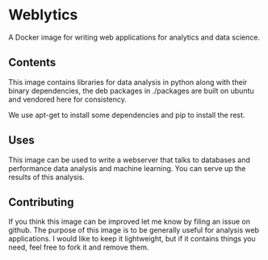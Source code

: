 # Weblytics

A Docker image for writing web applications for analytics and data science.

## Contents

This image contains libraries for data analysis in python along with their
binary dependencies, the deb packages in ./packages are built on ubuntu and
vendored here for consistency.

We use apt-get to install some dependencies and pip to install the rest.

## Uses

This image can be used to write a webserver that talks to databases and
performance data analysis and machine learning. You can serve up the results of
this analysis. 

## Contributing

If you think this image can be improved let me know by filing an issue on
github. The purpose of this image is to be generally useful for analysis web
applications. I would like to keep it lightweight, but if it contains things you
need, feel free to fork it and remove them. 
